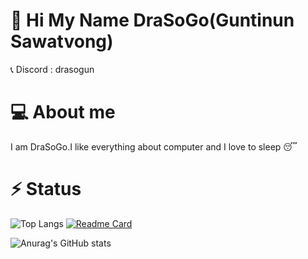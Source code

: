 # 👋 Hi My Name DraSoGo(Guntinun Sawatvong)

📞 Discord : drasogun
# 💻 About me

I am DraSoGo.I like everything about computer and I love to sleep 😴

# ⚡ Status

![Top Langs](https://github-readme-stats.vercel.app/api/top-langs/?username=DraSoGo&layout=compact&theme=midnight-purple)
[![Readme Card](https://github-readme-stats.vercel.app/api/pin/?username=DraSoGo&repo=MY-CODE-CP&theme=midnight-purple&show_owner)](https://github.com/DraSoGo/MY-CODE-CP)

![Anurag's GitHub stats](https://github-readme-stats.vercel.app/api?username=DraSoGo&show_icons=true&theme=midnight-purple)



<!--
**DraSoGo/DraSoGo** is a ✨ _special_ ✨ repository because its `README.md` (this file) appears on your GitHub profile.

Here are some ideas to get you started:

- 🔭 I’m currently working on ...
- 🌱 I’m currently learning ...
- 👯 I’m looking to collaborate on ...
- 🤔 I’m looking for help with ...
- 💬 Ask me about ...
- 📫 How to reach me: ...
- 😄 Pronouns: ...
- ⚡ Fun fact: ...
-->
